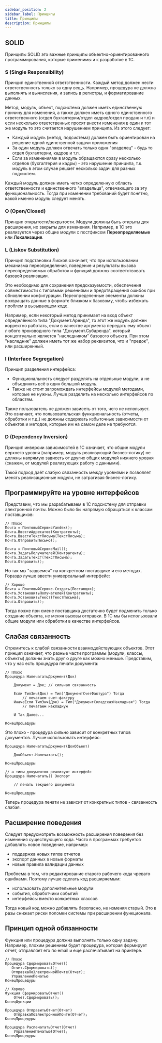 ```yaml
---
sidebar_position: 2
sidebar_label: Принципы
title: Принципы
description: Принципы
---
```

## SOLID

Принципы SOLID это важные принципы объектно-ориентированного программирования, которые применимы и к разработке в 1С.

### S (Single Responsibility)
Принцип единственной ответственности. Каждый метод должен нести ответственность только за одну вещь. Например, процедура не должна выполнять и вычисления, и запись в регистры, и форматирование данных.

Метод, модуль, объект, подсистема должен иметь единственную причину для изменения, а также должен иметь одного единственного ответственного (отдел бухгалтерии/отдел кадров/отдел продаж и т.п) и если несколько ответственных просят внести изменения в один и тот же модуль то это считается нарушением принципа. Из этого следует:

- Каждый модуль (метод, подсистема) должен быть ориентирован на решение одной единственной задачи приложения
- За один модуль должен отвечать только один "владелец" - будь то отдел бухгалтерии, кадров и т.п.
- Если за изменениями в модуль обращаются сразу несколько отделов (бухгалтерия и кадры) - это нарушение принципа, т.к. модуль в этом случае решает несколько задач для разных подсистем.

Каждый модуль должен иметь четко определенную область ответственности и единственного "владельца", отвечающего за эту функциональность. Тогда при изменении требований будет понятно, какой именно модуль следует менять.

### O (Open/Closed)

Принцип открытости/закрытости. Модули должны быть открыты для расширения, но закрыты для изменения. Например, в 1С это реализуется через общие модули с постфиксом **Переопределяемые** или **Локализация**.

### L (Liskov Substitution)

Принцип подстановки Лисков означает, что при использовании механизма переопределения, поведение и результаты вызова переопределяемых обработок и функций должны соответствовать базовой реализации.

 Это необходимо для сохранения предсказуемости, обеспечения совместимости с типовыми решениями и предотвращения ошибок при обновлении конфигурации. Переопределенные элементы должны возвращать данные в формате близком к базовому, чтобы избежать проблем в вызывающем коде.

 Например, если некоторый метод принимает на вход объект определённого типа "Документ.Аренда", то этот же модуль должен корректно работать, если в качестве аргумента передать ему объект любого производного типа "Документ.Субаренда", который концептуально является "наследником" базового объекта. При этом "наследник" должен иметь тот же набор реквизитов, что и "предок", или расширенный.

### I (Interface Segregation)

Принцип разделения интерфейса: 
- Функциональность следует разделять на отдельные модули, а не объединять всё в один большой модуль. 
- Также не стоит загромождать интерфейсы модулей методами, которые не нужны. Лучше разделить на несколько интерфейсов по областям.

Также пользователь не должен зависеть от того, чего не использует. Это означает, что пользовательская функциональность (отчеты, обработки и т.д.) не должны содержать избыточные зависимости от объектов и методов, которые им на самом деле не требуются.

### D (Dependency Inversion)

Принцип инверсии зависимостей в 1С означает, что общие модули верхнего уровня (например, модуль реализующий бизнес-логику) не должны напрямую зависеть от других общих модулей нижнего уровня (скажем, от модулей реализующих работу с данными). 

Такой подход даёт слабую связанность между уровнями и позволяет менять реализационные модули, не затрагивая бизнес-логику. 
## Программируйте на уровне интерфейсов
Представим, что мы разрабатываем в 1С подсистему для отправки электронной почты.
Можно было бы напрямую обращаться к классам поставщиков:
    
```
// Плохо
Почта = ПочтовыйСервисYandex();
Почта.ВвестиАдресатов(Контрагенты);  
Почта.ВвестиТекстПисьма(ТекстПисьма);
Почта.ОтправитьПисьмо();

Почта = ПочтовыйСервисMail();
Почта.ЗадатьПолучателей(Контрагенты);
Почта.ЗадатьТекст(ТекстПисьма);  
Почта.Отправить();
```
Но так мы "зашьемся" на конкретном поставщике и его методах. Гораздо лучше ввести универсальный интерфейс:
```    
// Хорошо
Почта = ПочтовыйСервис.Создать(Поставщик);
Почта.УстановитьПолучателей(Контрагенты);
Почта.УстановитьТекст(ТекстПисьма);  
Почта.Отправить();
```
Тогда позже при смене поставщика достаточно будет подменить только создание объекта, не меняя вызовы отправки. В 1С мы бы использовали общие модули или обработки в качестве интерфейсов.

## Слабая связанность
Стремитесь к слабой связанности взаимодействующих объектов. Этот принцип означает, что разные части программы (модули, классы, объекты) должны знать друг о друге как можно меньше.
Представим, что у нас есть процедура печати документа:
```    
// Плохо
Процедура НапечататьДокумент(Док)

    Документ = Док; // сильная связанность

    Если ТипЗнч(Док) = Тип("ДокументСчетФактура") Тогда
        // печатаем счет-фактуру
    ИначеЕсли ТипЗнч(Док) = Тип("ДокументСкладскаяНакладная") Тогда
        // печатаем накладную
    
    И Так Далее...

КонецПроцедуры
```
Это плохо - процедура сильно зависит от конкретных типов документов. Лучше использовать интерфейс:
```
Процедура НапечататьДокумент(ДокОбъект)
  
    ДокОбъект.Напечатать();
  
КонецПроцедуры

// а типы документов реализуют интерфейс
Процедура Напечатать() Экспорт

    // печать текущего документа

КонецПроцедуры
```
Теперь процедура печати не зависит от конкретных типов - связанность слабая.
## Расширение поведения
Следует предусмотреть возможность расширения поведения без изменения существующего кода.
Часто в программах требуется добавлять новое поведение, например:
- поддержка новых типов отчетов
- экспорт данных в новые форматы
- новые правила валидации данных

Проблема в том, что редактирование старого рабочего кода чревато ошибками. Поэтому лучше сделать код расширяемым:

- использовать дополнительные модули
- события, обработчики событий
- интерфейсы вместо конкретных классов

Тогда новый код можно добавлять безопасно, не изменяя старый. Это в разы снижает риски поломки системы при расширении функционала.
## Принцип одной обязанности
Функция или процедура должна выполнять только одну задачу. Например, плохим решением будет процедура, которая формирует отчет, отправляет его по email и еще распечатывает на принтере.
```
// Плохо
Процедура СформироватьОтчет() 
   Отчет.Сформировать();  
   ОтправкаПоЭлектроннойПочте(Отчет);  
   УправлениеПечатью
КонецПроцедуры
        
// Хорошо
Функция СформироватьОтчет()  
    Отчет.Сформировать();
КонецФункции

Процедура ОтправитьОтчет(Отчет) 
    ОтправкаПоЭлектроннойПочте(Отчет);
КонецПроцедуры 

Процедура РаспечататьОтчет(Отчет)
    УправлениеПечатью(Отчет);  
КонецПроцедуры
```
